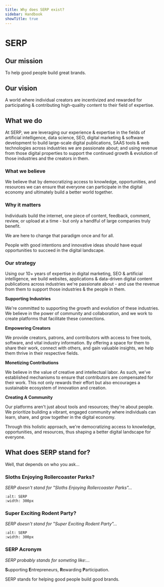 ```yaml
---
title: Why does SERP exist?
sidebar: Handbook
showTitle: true
---
```


# SERP

## Our mission

To help good people build great brands.

## Our vision

A world where individual creators are incentivized and rewarded for participating & contributing high-quality content to their field of expertise.

## What we do

At SERP, we are leveraging our experience & expertise in the fields of artificial intelligence, data science, SEO, digital marketing & software development to build large-scale digital publications, SAAS tools & web technologies across industries we are passionate about; and using revenue from those digital properties to support the continued growth & evolution of those industries and the creators in them.

### What we believe

We believe that by democratizing access to knowledge, opportunities, and resources we can ensure that everyone can participate in the digital economy and ultimately build a better world together.



### Why it matters

Individuals build the internet, one piece of content, feedback, comment, review, or upload at a time - but only a handlful of large companies truly benefit. 

We are here to change that paradigm once and for all.

People with good intentions and innovative ideas should have equal opportunities to succeed in the digital landscape.

### Our strategy

Using our 10+ years of expertise in digital marketing, SEO & artificial intelligence, we build websites, applications & data-driven digital content publications across industries we're passionate about - and use the revenue from them to support those industries & the people in them.

**Supporting Industries**

We're committed to supporting the growth and evolution of these industries. We believe in the power of community and collaboration, and we work to create platforms that facilitate these connections.

**Empowering Creators**

We provide creators, patrons, and contributors with access to free tools, software, and vital industry information. By offering a space for them to share their work, connect with others, and gain valuable insights, we help them thrive in their respective fields.

**Monetizing Contributions**

We believe in the value of creative and intellectual labor. As such, we've established mechanisms to ensure that contributors are compensated for their work. This not only rewards their effort but also encourages a sustainable ecosystem of innovation and creation.

**Creating A Community**

Our platforms aren't just about tools and resources; they're about people. We prioritize building a vibrant, engaged community where individuals can learn, share, and grow together in the digital economy.

Through this holistic approach, we're democratizing access to knowledge, opportunities, and resources, thus shaping a better digital landscape for everyone.


## What does SERP stand for?

Well, that depends on who you ask...

### Sloths Enjoying Rollercoaster Parks?

*SERP doesn't stand for "Sloths Enjoying Rollercoaster Parks"...*


```{image} _static/images/SERP-sloths-enjoying-rollercoaster-parks.jpg
:alt: SERP
:width: 300px
```





### Super Exciting Rodent Party?

*SERP doesn't stand for "Super Exciting Rodent Party"...*

```{image} _static/images/SERP-super-exciting-rodent-party.jpg
:alt: SERP
:width: 300px
```



### SERP Acronym

*SERP probably stands for someting like:...*

**S**upporting **E**ntrepreneurs,
**R**ewarding **P**articipation.

SERP stands for helping good people build good brands.